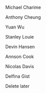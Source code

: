 Michael Charime

Anthony Cheung

Yuan Wu

Stanley Louie

Devin Hansen

Annson Cook

Nicolas Davis

Delfina Gist

Delete later
